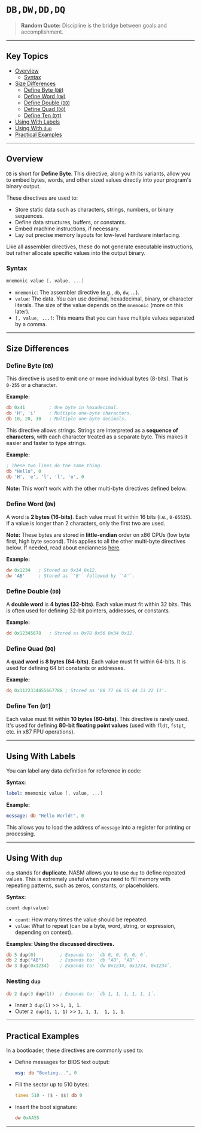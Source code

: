 # `DB,DW,DD,DQ`

> **Random Quote:** Discipline is the bridge between goals and accomplishment.

---

## Key Topics

+ [Overview](#overview)
    - [Syntax](#syntax)
+ [Size Differences](#size-differences)
    - [Define Byte (`DB`)](#define-byte-db)
    - [Define Word (`DW`)](#define-word-dw)
    - [Define Double (`DD`)](#define-double-dd)
    - [Define Quad (`DQ`)](#define-quad-dq)
    - [Define Ten (`DT`)](#define-ten-dt)
+ [Using With Labels](#using-with-labels)
+ [Using With `dup`](#using-with-dup)
+ [Practical Examples](#practical-examples)

---

## Overview

`DB` is short for **Define Byte**. This directive, along with its variants, allow you to embed bytes, words, and other sized values directly into your program's binary output.

These directives are used to:

+ Store static data such as characters, strings, numbers, or binary sequences.
+ Define data structures, buffers, or constants.
+ Embed machine instructions, if necessary.
+ Lay out precise memory layouts for low-level hardware interfacing.

Like all assembler directives, these do not generate executable instructions, but rather allocate specific values into the output binary.

### Syntax

```asm
mnemonic value [, value, ...]
```

+ `mnemonic`: The assembler directive (e.g., `db`, `dw`, ...).
+ `value`: The data. You can use decimal, hexadecimal, binary, or character literals. The size of the value depends on the `mnemonic` (more on this later).
+ `[, value, ...]`: This means that you can have multiple values separated by a comma.

---

## Size Differences

### Define Byte (`DB`)

This directive is used to emit one or more individual bytes (8-bits). That is `0-255` or a character.

**Example:**

```asm
db 0x41         ; One byte in hexadecimal.
db 'H', 'i'     ; Multiple one-byte characters.
db 10, 20, 30   ; Multiple one-byte decimals.
```

This directive allows strings. Strings are interpreted as a **sequence of characters**, with each character treated as a separate byte. This makes it easier and faster to type strings.

**Example:**

```asm
; These two lines do the same thing.
db "Hello", 0
db 'H', 'e', 'l', 'l', 'o', 0
```

**Note:** This won't work with the other multi-byte directives defined below.


### Define Word (`DW`)

A word is **2 bytes (16-bits)**. Each value must fit within 16 bits (i.e., `0-65535`). If a value is longer than 2 characters, only the first two are used.

**Note:** These bytes are stored in **little-endian** order on x86 CPUs (low byte first, high byte second). This applies to all the other multi-byte directives below. If needed, read about endianness [here](https://github.com/brogrammer232/Crafting-an-OS-Notes-and-Insights/blob/main/notes/01_computer_architecture/14_endianness.md).

**Example:**

```asm
dw 0x1234   ; Stored as 0x34 0x12.
dw 'AB'     ; Stored as `'B'` followed by `'A'`.
```

### Define Double (`DD`)

A **double word** is **4 bytes (32-bits)**. Each value must fit within 32 bits. This is often used for defining 32-bit pointers, addresses, or constants.

**Example:**

```asm
dd 0x12345678   ; Stored as 0x78 0x56 0x34 0x12.
```

### Define Quad (`DQ`)

A **quad word** is **8 bytes (64-bits)**. Each value must fit within 64-bits. It is used for defining 64 bit constants or addresses.

**Example:**

```asm
dq 0x1122334455667788 ; Stored as '88 77 66 55 44 33 22 11'.
```

### Define Ten (`DT`)

Each value must fit within **10 bytes (80-bits)**. This directive is rarely used. It's used for defining **80-bit floating point values** (used with `fldt`, `fstpt`, etc. in x87 FPU operations).

---

## Using With Labels

You can label any data definition for reference in code:

**Syntax:**

```asm
label: mnemonic value [, value, ...]
```

**Example:**

```asm
message: db "Hello World!", 0
```

This allows you to load the address of `message` into a register for printing or processing.

---

## Using With `dup`

`dup` stands for **duplicate**. NASM allows you to use `dup` to define repeated values. This is extremely useful when you need to fill memory with repeating patterns, such as zeros, constants, or placeholders.

**Syntax:**

```asm
count dup(value)
```

+ `count`: How many times the value should be repeated.
+ `value`: What to repeat (can be a byte, word, string, or expression, depending on context).

**Examples: Using the discussed directives.**

```asm
db 5 dup(0)         ; Expands to: `db 0, 0, 0, 0, 0`.
db 2 dup("AB")      ; Expands to: `db "AB", "AB"`.
dw 3 dup(0x1234)    ; Expands to: `dw 0x1234, 0x1234, 0x1234`.
```

### Nesting `dup`

```asm
db 2 dup(3 dup(1))  ; Expands to: `db 1, 1, 1, 1, 1, 1`.
```

+ Inner `3 dup(1)` >> `1, 1, 1`.
+ Outer `2 dup(1, 1, 1)` >> `1, 1, 1,  1, 1, 1`.

---

## Practical Examples

In a bootloader, these directives are commonly used to:

+ Define messages for BIOS text output:

    ```asm
    msg: db "Booting...", 0
    ```

+ Fill the sector up to 510 bytes:

    ```asm
    times 510 - ($ - $$) db 0
    ```

+ Insert the boot signature:

    ```asm
    dw 0xAA55
    ```

---
